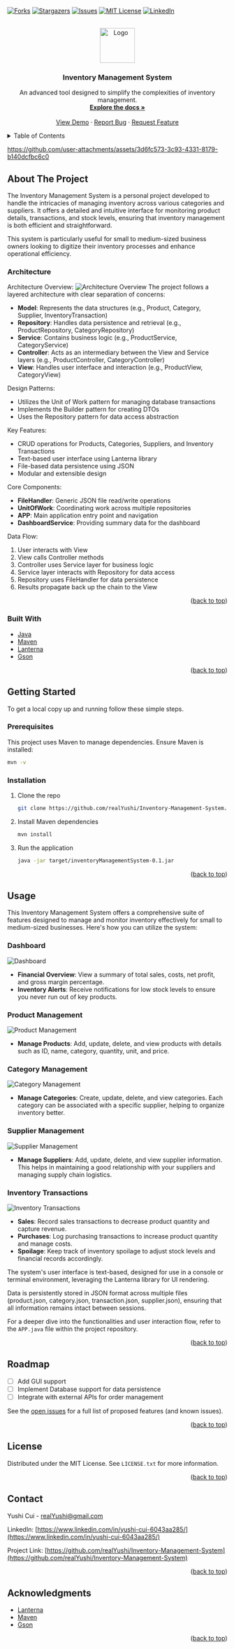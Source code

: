 <!-- Improved compatibility of back to top link: See: https://github.com/othneildrew/Best-README-Template/pull/73 -->

<a id="readme-top"></a>

<!--
*** Thanks for checking out the Best-README-Template. If you have a suggestion
*** that would make this better, please fork the repo and create a pull request
*** or simply open an issue with the tag "enhancement".
*** Don't forget to give the project a star!
*** Thanks again! Now go create something AMAZING! :D
-->

<!-- PROJECT SHIELDS -->
<!--
*** I'm using markdown "reference style" links for readability.
*** Reference links are enclosed in brackets [ ] instead of parentheses ( ).
*** See the bottom of this document for the declaration of the reference variables
*** for contributors-url, forks-url, etc. This is an optional, concise syntax you may use.
*** https://www.markdownguide.org/basic-syntax/#reference-style-links
-->

[![Forks][forks-shield]][forks-url]
[![Stargazers][stars-shield]][stars-url]
[![Issues][issues-shield]][issues-url]
[![MIT License][license-shield]][license-url]
[![LinkedIn][linkedin-shield]][linkedin-url]

<!-- PROJECT LOGO -->
<br />
<div align="center">
  <a href="https://github.com/realYushi/Inventory-Management-System">
    <img src="image/logo.webp" alt="Logo" width="80" height="80">
  </a>

<h3 align="center">Inventory Management System</h3>

  <p align="center">
    An advanced tool designed to simplify the complexities of inventory management.
    <br />
    <a href="https://github.com/realYushi/Inventory-Management-System"><strong>Explore the docs »</strong></a>
    <br />
    <br />
    <a href="https://github.com/realYushi/Inventory-Management-System">View Demo</a>
    ·
    <a href="https://github.com/realYushi/Inventory-Management-System/issues/new?labels=bug&template=bug-report---.md">Report Bug</a>
    ·
    <a href="https://github.com/realYushi/Inventory-Management-System/issues/new?labels=enhancement&template=feature-request---.md">Request Feature</a>
  </p>
</div>

<!-- TABLE OF CONTENTS -->
<details>
  <summary>Table of Contents</summary>
  <ol>
    <li>
      <a href="#about-the-project">About The Project</a>
      <ul>
        <li><a href="#built-with">Built With</a></li>
        <li><a href="#architecture">Architecture</a></li>
      </ul>
    </li>
    <li>
      <a href="#getting-started">Getting Started</a>
      <ul>
        <li><a href="#prerequisites">Prerequisites</a></li>
        <li><a href="#installation">Installation</a></li>
      </ul>
    </li>
    <li><a href="#usage">Usage</a></li>
    <li><a href="#roadmap">Roadmap</a></li>
    <li><a href="#license">License</a></li>
    <li><a href="#contact">Contact</a></li>
    <li><a href="#acknowledgments">Acknowledgments</a></li>
  </ol>
</details>

<!-- ABOUT THE PROJECT -->

https://github.com/user-attachments/assets/3d6fc573-3c93-4331-8179-b140dcfbc6c0

## About The Project

The Inventory Management System is a personal project developed to handle the intricacies of managing inventory across various categories and suppliers. It offers a detailed and intuitive interface for monitoring product details, transactions, and stock levels, ensuring that inventory management is both efficient and straightforward.

This system is particularly useful for small to medium-sized business owners looking to digitize their inventory processes and enhance operational efficiency.

### Architecture

Architecture Overview:
![Architecture Overview](doc/architecture_uml.png)
The project follows a layered architecture with clear separation of concerns:

- **Model**: Represents the data structures (e.g., Product, Category, Supplier, InventoryTransaction)
- **Repository**: Handles data persistence and retrieval (e.g., ProductRepository, CategoryRepository)
- **Service**: Contains business logic (e.g., ProductService, CategoryService)
- **Controller**: Acts as an intermediary between the View and Service layers (e.g., ProductController, CategoryController)
- **View**: Handles user interface and interaction (e.g., ProductView, CategoryView)

Design Patterns:

- Utilizes the Unit of Work pattern for managing database transactions
- Implements the Builder pattern for creating DTOs
- Uses the Repository pattern for data access abstraction

Key Features:

- CRUD operations for Products, Categories, Suppliers, and Inventory Transactions
- Text-based user interface using Lanterna library
- File-based data persistence using JSON
- Modular and extensible design

Core Components:

- **FileHandler**: Generic JSON file read/write operations
- **UnitOfWork**: Coordinating work across multiple repositories
- **APP**: Main application entry point and navigation
- **DashboardService**: Providing summary data for the dashboard

Data Flow:

1. User interacts with View
2. View calls Controller methods
3. Controller uses Service layer for business logic
4. Service layer interacts with Repository for data access
5. Repository uses FileHandler for data persistence
6. Results propagate back up the chain to the View

<p align="right">(<a href="#readme-top">back to top</a>)</p>

### Built With

- [Java](https://java.com)
- [Maven](https://maven.apache.org/)
- [Lanterna](https://github.com/mabe02/lanterna)
- [Gson](https://github.com/google/gson)

<p align="right">(<a href="#readme-top">back to top</a>)</p>

<!-- GETTING STARTED -->

## Getting Started

To get a local copy up and running follow these simple steps.

### Prerequisites

This project uses Maven to manage dependencies. Ensure Maven is installed:

```sh
mvn -v
```

### Installation

1. Clone the repo
   ```sh
   git clone https://github.com/realYushi/Inventory-Management-System.git
   ```
2. Install Maven dependencies
   ```sh
   mvn install
   ```
3. Run the application
   ```sh
   java -jar target/inventoryManagementSystem-0.1.jar
   ```

<p align="right">(<a href="#readme-top">back to top</a>)</p>

<!-- USAGE EXAMPLES -->

## Usage

This Inventory Management System offers a comprehensive suite of features designed to manage and monitor inventory effectively for small to medium-sized businesses. Here's how you can utilize the system:

### Dashboard

![Dashboard](image/Dashboard.png)

- **Financial Overview**: View a summary of total sales, costs, net profit, and gross margin percentage.
- **Inventory Alerts**: Receive notifications for low stock levels to ensure you never run out of key products.

### Product Management

![Product Management](image/Product.png)

- **Manage Products**: Add, update, delete, and view products with details such as ID, name, category, quantity, unit, and price.

### Category Management

![Category Management](image/Category.png)

- **Manage Categories**: Create, update, delete, and view categories. Each category can be associated with a specific supplier, helping to organize inventory better.

### Supplier Management

![Supplier Management](image/Supplier.png)

- **Manage Suppliers**: Add, update, delete, and view supplier information. This helps in maintaining a good relationship with your suppliers and managing supply chain logistics.

### Inventory Transactions

![Inventory Transactions](image/Transaction.png)

- **Sales**: Record sales transactions to decrease product quantity and capture revenue.
- **Purchases**: Log purchasing transactions to increase product quantity and manage costs.
- **Spoilage**: Keep track of inventory spoilage to adjust stock levels and financial records accordingly.

The system's user interface is text-based, designed for use in a console or terminal environment, leveraging the Lanterna library for UI rendering.

Data is persistently stored in JSON format across multiple files (product.json, category.json, transaction.json, supplier.json), ensuring that all information remains intact between sessions.

For a deeper dive into the functionalities and user interaction flow, refer to the `APP.java` file within the project repository.

<p align="right">(<a href="#readme-top">back to top</a>)</p>

<!-- ROADMAP -->

## Roadmap

- [ ] Add GUI support
- [ ] Implement Database support for data persistence
- [ ] Integrate with external APIs for order management

See the [open issues](https://github.com/realYushi/Inventory-Management-System/issues) for a full list of proposed features (and known issues).

<p align="right">(<a href="#readme-top">back to top</a>)</p>

<!-- LICENSE -->

## License

Distributed under the MIT License. See `LICENSE.txt` for more information.

<p align="right">(<a href="#readme-top">back to top</a>)</p>

<!-- CONTACT -->

## Contact

Yushi Cui - realYushi@gmail.com

LinkedIn: [https://www.linkedin.com/in/yushi-cui-6043aa285/](https://www.linkedin.com/in/yushi-cui-6043aa285/)

Project Link: [https://github.com/realYushi/Inventory-Management-System](https://github.com/realYushi/Inventory-Management-System)

<p align="right">(<a href="#readme-top">back to top</a>)</p>

<!-- ACKNOWLEDGMENTS -->

## Acknowledgments

- [Lanterna](https://github.com/mabe02/lanterna)
- [Maven](https://maven.apache.org/)
- [Gson](https://github.com/google/gson)

<p align="right">(<a href="#readme-top">back to top</a>)</p>

<!-- MARKDOWN LINKS & IMAGES -->
<!-- https://www.markdownguide.org/basic-syntax/#reference-style-links -->

[contributors-shield]: https://img.shields.io/github/contributors/realYushi/Inventory-Management-System.svg?style=for-the-badge
[contributors-url]: https://github.com/realYushi/Inventory-Management-System/graphs/contributors
[forks-shield]: https://img.shields.io/github/forks/realYushi/Inventory-Management-System.svg?style=for-the-badge
[forks-url]: https://github.com/realYushi/Inventory-Management-System/network/members
[stars-shield]: https://img.shields.io/github/stars/realYushi/Inventory-Management-System.svg?style=for-the-badge
[stars-url]: https://github.com/realYushi/Inventory-Management-System/stargazers
[issues-shield]: https://img.shields.io/github/issues/realYushi/Inventory-Management-System.svg?style=for-the-badge
[issues-url]: https://github.com/realYushi/Inventory-Management-System/issues
[license-shield]: https://img.shields.io/github/license/realYushi/Inventory-Management-System.svg?style=for-the-badge
[license-url]: https://github.com/realYushi/Inventory-Management-System/blob/master/LICENSE.txt
[linkedin-shield]: https://img.shields.io/badge/-LinkedIn-black.svg?style=for-the-badge&logo=linkedin&colorB=555
[linkedin-url]: https://www.linkedin.com/in/yushi-cui-6043aa285/
